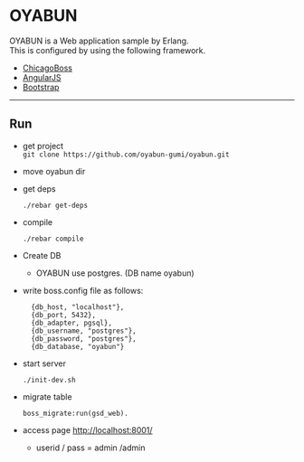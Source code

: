 OYABUN
======

OYABUN is a Web application sample by Erlang.  
This is configured by using the following framework.

* [ChicagoBoss](http://www.chicagoboss.org/)
* [AngularJS](http://angularjs.org/)
* [Bootstrap](http://getbootstrap.com/)

---

## Run

* get project  
  `git clone https://github.com/oyabun-gumi/oyabun.git`

* move oyabun dir
* get deps

  `./rebar get-deps`
  
* compile
  
    `./rebar compile`
    
* Create DB
  * OYABUN use postgres. (DB name oyabun)
* write boss.config file as follows:

        {db_host, "localhost"},
        {db_port, 5432},
        {db_adapter, pgsql},
        {db_username, "postgres"},
        {db_password, "postgres"},
        {db_database, "oyabun"}

* start server

  `./init-dev.sh`

* migrate table

  `boss_migrate:run(gsd_web).`
  
  
* access page [http://localhost:8001/](http://localhost:8001/)
    * userid / pass = admin /admin
